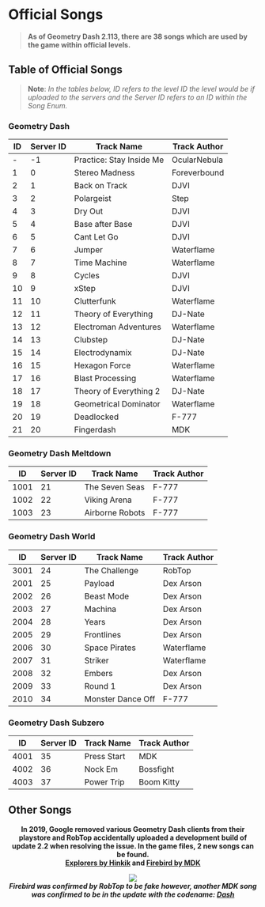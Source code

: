 # Official Songs

> <b>As of Geometry Dash 2.113, there are 38 songs which are used by the game within official levels.</b>


## Table of Official Songs

> <b>Note</b>: <i>In the tables below, ID refers to the level ID the level would be if uploaded to the servers and the Server ID refers to an ID within the Song Enum.</i>

<!-- tabs:start -->


### **Geometry Dash**

|  ID  | Server ID |       Track Name         | Track Author |
|------|-----------|--------------------------|--------------|
| -    | -1        | Practice: Stay Inside Me | OcularNebula |
| 1    | 0         | Stereo Madness           | Foreverbound |
| 2    | 1         | Back on Track            | DJVI         |
| 3    | 2         | Polargeist               | Step         |
| 4    | 3         | Dry Out                  | DJVI         |
| 5    | 4         | Base after Base          | DJVI         |
| 6    | 5         | Cant Let Go              | DJVI         |
| 7    | 6         | Jumper                   | Waterflame   |
| 8    | 7         | Time Machine             | Waterflame   |
| 9    | 8         | Cycles                   | DJVI         |
| 10   | 9         | xStep                    | DJVI         |
| 11   | 10        | Clutterfunk              | Waterflame   |
| 12   | 11        | Theory of Everything     | DJ-Nate      |
| 13   | 12        | Electroman Adventures    | Waterflame   |
| 14   | 13        | Clubstep                 | DJ-Nate      |
| 15   | 14        | Electrodynamix           | DJ-Nate      |
| 16   | 15        | Hexagon Force            | Waterflame   |
| 17   | 16        | Blast Processing         | Waterflame   |
| 18   | 17        | Theory of Everything 2   | DJ-Nate      |
| 19   | 18        | Geometrical Dominator    | Waterflame   |
| 20   | 19        | Deadlocked               | F-777        |
| 21   | 20        | Fingerdash               | MDK          |

### **Geometry Dash Meltdown**

|  ID  | Server ID |       Track Name         | Track Author |
|------|-----------|--------------------------|--------------|
| 1001 | 21        | The Seven Seas           | F-777        |
| 1002 | 22        | Viking Arena             | F-777        |
| 1003 | 23        | Airborne Robots          | F-777        |

### **Geometry Dash World**

|  ID  | Server ID |       Track Name         | Track Author |
|------|-----------|--------------------------|--------------|
| 3001 | 24        | The Challenge            | RobTop       |
| 2001 | 25        | Payload                  | Dex Arson    |
| 2002 | 26        | Beast Mode               | Dex Arson    |
| 2003 | 27        | Machina                  | Dex Arson    |
| 2004 | 28        | Years                    | Dex Arson    |
| 2005 | 29        | Frontlines               | Dex Arson    |
| 2006 | 30        | Space Pirates            | Waterflame   |
| 2007 | 31        | Striker                  | Waterflame   |
| 2008 | 32        | Embers                   | Dex Arson    |
| 2009 | 33        | Round 1                  | Dex Arson    |
| 2010 | 34        | Monster Dance Off        | F-777        |

### **Geometry Dash Subzero**

|  ID  | Server ID |       Track Name         | Track Author |
|------|-----------|--------------------------|--------------|
| 4001 | 35        | Press Start              | MDK          |
| 4002 | 36        | Nock Em                  | Bossfight    |
| 4003 | 37        | Power Trip               | Boom Kitty   |

<!-- tabs:end --> 

## Other Songs


<link rel="stylesheet" href="imageStyles.css">

<center>
<p><b>In 2019, Google removed various Geometry Dash clients from their playstore and RobTop accidentally uploaded a development build of update 2.2 when resolving the issue. In the game files, 2 new songs can be found.<br>
<u>Explorers by Hinkik</u> and <u>Firebird by MDK</u></br></p>
<img src="assets/screenshots/leaked_songs.png" class="admin"><br>
<i>Firebird was confirmed by RobTop to be fake however, another MDK song was confirmed to be in the update with the codename: <a href="https://www.youtube.com/watch?v=ipK7vQ8gEZw">Dash</a></i>
</center>